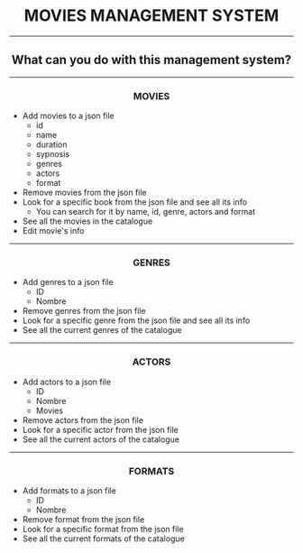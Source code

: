 <h1 align="center">MOVIES MANAGEMENT SYSTEM</h1>

-----------------

<h2 align="center">What can you do with this management system?</h2>

-----------------------------

<h3 align="center">MOVIES</h3>

* Add movies to a json file
    * id
    * name
    * duration
    * sypnosis
    * genres
    * actors
    * format
* Remove movies from the json file
* Look for a specific book from the json file and see all its info
    * You can search for it by name, id, genre, actors and format
* See all the movies in the catalogue
* Edit movie's info

---------------------

<h3 align="center">GENRES</h3>

* Add genres to a json file
    * ID
    * Nombre
* Remove genres from the json file
* Look for a specific genre from the json file and see all its info
* See all the current genres of the catalogue

-------------------


<h3 align="center">ACTORS</h3>

* Add actors to a json file
    * ID
    * Nombre
    * Movies 
* Remove actors from the json file
* Look for a specific actor from the json file
* See all the current actors of the catalogue

------------------------

<h3 align="center">FORMATS</h3>

* Add formats to a json file
    * ID
    * Nombre
* Remove format from the json file
* Look for a specific format from the json file
* See all the current formats of the catalogue